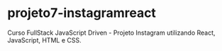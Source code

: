 # projeto7-instagramreact
Curso FullStack JavaScript Driven - Projeto Instagram utilizando React, JavaScript, HTML e CSS.
